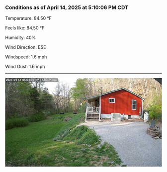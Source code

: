 ### Conditions as of April 14, 2025 at 5:10:06 PM CDT 

Temperature: 84.50 &deg;F

Feels like: 84.50 &deg;F

Humidity: 40%

Wind Direction: ESE

Windspeed: 1.6 mph

Wind Gust: 1.6 mph

---

<img src="./images/latest.jpeg"/>

